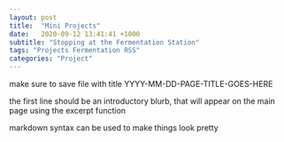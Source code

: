 ```yaml
---
layout: post
title:  "Mini Projects"
date:   2020-09-12 13:41:41 +1000
subtitle: "Stopping at the Fermentation Station"
tags: "Projects Fermentation RSS"
categories: "Project"
---
```


make sure to save file with title YYYY-MM-DD-PAGE-TITLE-GOES-HERE

the first line should be an introductory blurb, that will appear on the main page using the excerpt function

markdown syntax can be used to make things look pretty